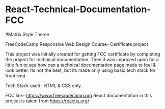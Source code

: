# React-Technical-Documentation-FCC
#Matrix Style Theme

FreeCodeCamp Responsive Web Design Course- Certificate project

This project was initially created for getting FCC certificate by completing the project for technical documentation. Then it was improved upon for a little fun to see how can a technical documentation page made to feel & look better. Its not the best, but its made only using basic tech stack for front-end.

Tech Stack used- HTML & CSS only.

FCC link- https://www.freecodecamp.org
React documentation in this project is taken from https://reactjs.org/
